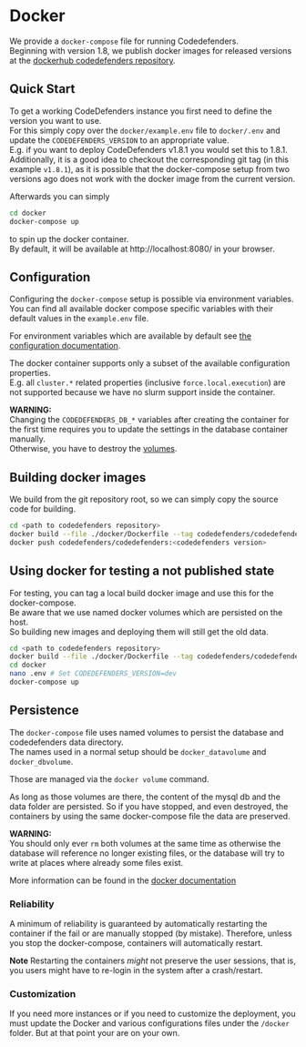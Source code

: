 # Docker

We provide a `docker-compose` file for running Codedefenders.  
Beginning with version 1.8, we publish docker images for released versions at the [dockerhub codedefenders repository](https://hub.docker.com/repository/docker/codedefenders/codedefenders).

## Quick Start

To get a working CodeDefenders instance you first need to define the version you want to use.  
For this simply copy over the `docker/example.env` file to `docker/.env` and update the `CODEDEFENDERS_VERSION` to an appropriate value.  
E.g. if you want to deploy CodeDefenders v1.8.1 you would set this to 1.8.1.  
Additionally, it is a good idea to checkout the corresponding git tag (in this example `v1.8.1`), as it is possible that the docker-compose setup from two versions ago does not work with the docker image from the current version.

Afterwards you can simply 

```sh
cd docker
docker-compose up
```

to spin up the docker container.  
By default, it will be available at http://localhost:8080/ in your browser.

## Configuration

Configuring the `docker-compose` setup is possible via environment variables.  
You can find all available docker compose specific variables with their default values in the `example.env` file.

For environment variables which are available by default see  [the configuration documentation](./Configuration.md).

The docker container supports only a subset of the available configuration properties.  
E.g. all `cluster.*` related properties (inclusive `force.local.execution`) are not supported because we have no slurm support inside the container.

**WARNING:**  
Changing the `CODEDEFENDERS_DB_*` variables after creating the container for the first time requires you to update the settings in the database container manually.  
Otherwise, you have to destroy the [volumes](#persistence).


## Building docker images

We build from the git repository root, so we can simply copy the source code for building.

```sh
cd <path to codedefenders repository>
docker build --file ./docker/Dockerfile --tag codedefenders/codedefenders:<Codedefenders version> --label "maintainer=$(git config --get user.email)" .
docker push codedefenders/codedefenders:<codedefenders version>
```

## Using docker for testing a not published state

For testing, you can tag a local build docker image and use this for the docker-compose.  
Be aware that we use named docker volumes which are persisted on the host.  
So building new images and deploying them will still get the old data.

```sh
cd <path to codedefenders repository>
docker build --file ./docker/Dockerfile --tag codedefenders/codedefenders:dev .
cd docker
nano .env # Set CODEDEFENDERS_VERSION=dev
docker-compose up
```

## Persistence

The `docker-compose` file uses named volumes to persist the database and codedefenders data directory.  
The names used in a normal setup should be `docker_datavolume` and `docker_dbvolume`.

Those are managed via the `docker volume` command.

As long as those volumes are there, the content of the mysql db and the data folder are persisted.
So if you have stopped, and even destroyed, the containers by using the same docker-compose file the data are preserved.

**WARNING:**  
You should only ever `rm` both volumes at the same time as otherwise the database will reference no longer existing files, or the database will try to write at places where already some files exist.

More information can be found in the [docker documentation](https://docs.docker.com/storage/volumes/)

### Reliability
A minimum of reliability is guaranteed by automatically restarting the container if the fail or are manually stopped (by mistake). Therefore, unless you stop the docker-compose, containers will automatically restart.

**Note** Restarting the containers *might* not preserve the user sessions, that is, you users might have to re-login in the system after a crash/restart.

### Customization
If you need more instances or if you need to customize the deployment, you must update the Docker and various configurations files under the ```/docker``` folder. But at that point your are on your own.
